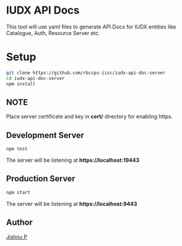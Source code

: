 
# IUDX API Docs

This tool will use yaml files to generate API Docs for IUDX entities like Catalogue, Auth, Resource Server etc.


# Setup
```bash
git clone https://github.com/rbccps-iisc/iudx-api-doc-server
cd iudx-api-doc-server
npm install
```

## NOTE
Place server certificate and key in **cert/** directory for enabling https.

## Development Server
```bash
npm test
```
The server will be listening at **https://localhost:19443**
## Production Server
```bash
npm start
```
The server will be listening at **https://localhost:9443**

## Author
[Jishnu P](https://jishnujayakumar.github.io)
